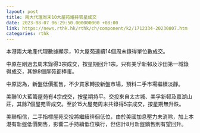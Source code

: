 ```yaml
---
layout: post
title: 兩大代理周末10大屋苑維持零星成交
date: 2023-08-07 06:29:50.000000000 +08:00
link: https://news.rthk.hk/rthk/ch/component/k2/1712334-20230807.htm
categories: rthk
---
```


本港兩大地產代理數據顯示，10大屋苑連續14個周末錄得單位數成交。

中原在剛過去周末錄得3宗成交，按星期回升1宗。只有美孚新邨及沙田第一城錄得成交，其餘8個屋苑都捧蛋。

中原認為，新盤低價推售，不少買家轉投新盤市場，預料二手市場繼續淡靜。

美聯10大藍籌屋苑有4宗成交，按星期持平。交投來自太古城、美孚新邨及嘉湖山莊，其餘7個屋苑零成交。至於15大屋苑周末共錄得5宗成交，按星期無升跌。

美聯相信，二手指標屋苑交投將繼續徘徊低位，由於美國加息壓力未消除，加上本港有新盤低價開售，影響二手持續低位橫行，但估計8月新盤銷售則有望回升。
